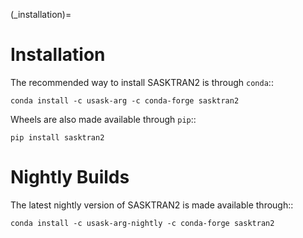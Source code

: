 
(_installation)=
# Installation

The recommended way to install SASKTRAN2 is through `conda`::

    conda install -c usask-arg -c conda-forge sasktran2

Wheels are also made available through `pip`::

    pip install sasktran2


# Nightly Builds

The latest nightly version of SASKTRAN2 is made available through::

    conda install -c usask-arg-nightly -c conda-forge sasktran2
